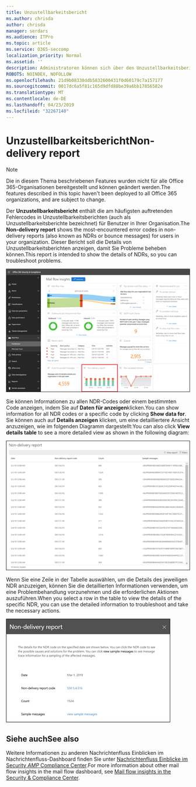 ```yaml
---
title: Unzustellbarkeitsbericht
ms.author: chrisda
author: chrisda
manager: serdars
ms.audience: ITPro
ms.topic: article
ms.service: O365-seccomp
localization_priority: Normal
ms.assetid: ''
description: Administratoren können sich über den Unzustellbarkeitsbericht im Nachrichtenübermittlungs-Dashboard im Security & Compliance Center informieren.
ROBOTS: NOINDEX, NOFOLLOW
ms.openlocfilehash: 21d9b08330ddb5832600431f0d60179c7a157177
ms.sourcegitcommit: 0017dc6a5f81c165d9dfd88be39a6bb17856582e
ms.translationtype: MT
ms.contentlocale: de-DE
ms.lasthandoff: 04/23/2019
ms.locfileid: "32267140"
---
```

# <a name="non-delivery-report"></a><span data-ttu-id="a0227-103">Unzustellbarkeitsbericht</span><span class="sxs-lookup"><span data-stu-id="a0227-103">Non-delivery report</span></span>

> [!NOTE]
> <span data-ttu-id="a0227-104">Die in diesem Thema beschriebenen Features wurden nicht für alle Office 365-Organisationen bereitgestellt und können geändert werden.</span><span class="sxs-lookup"><span data-stu-id="a0227-104">The features described in this topic haven't been deployed to all Office 365 organizations, and are subject to change.</span></span>

<span data-ttu-id="a0227-105">Der **Unzustellbarkeitsbericht** enthält die am häufigsten auftretenden Fehlercodes in Unzustellbarkeitsberichten (auch als Unzustellbarkeitsberichte bezeichnet) für Benutzer in Ihrer Organisation.</span><span class="sxs-lookup"><span data-stu-id="a0227-105">The **Non-delivery report** shows the most-encountered error codes in non-delivery reports (also known as NDRs or bounce messages) for users in your organization.</span></span> <span data-ttu-id="a0227-106">Dieser Bericht soll die Details von Unzustellbarkeitsberichten anzeigen, damit Sie Probleme beheben können.</span><span class="sxs-lookup"><span data-stu-id="a0227-106">This report is intended to show the details of NDRs, so you can troubleshoot problems.</span></span>

![Der Unzustellbarkeitsbericht im Nachrichtenübermittlungs-Dashboard im Security & Compliance Center](media/non-delivery-report-selected.png)

<span data-ttu-id="a0227-108">Sie können Informationen zu allen NDR-Codes oder einem bestimmten Code anzeigen, indem Sie auf **Daten für anzeigen**klicken.</span><span class="sxs-lookup"><span data-stu-id="a0227-108">You can show information for all NDR codes or a specific code by clicking **Show data for**.</span></span> <span data-ttu-id="a0227-109">Sie können auch auf **Details anzeigen** klicken, um eine detailliertere Ansicht anzuzeigen, wie im folgenden Diagramm dargestellt:</span><span class="sxs-lookup"><span data-stu-id="a0227-109">You can also click **View details table** to see a more detailed view as shown in the following diagram:</span></span>

![Details-Tabelle im Unzustellbarkeitsbericht anzeigen](media/non-delivery-report-view-details-table.png)

<span data-ttu-id="a0227-111">Wenn Sie eine Zeile in der Tabelle auswählen, um die Details des jeweiligen NDR anzuzeigen, können Sie die detaillierten Informationen verwenden, um eine Problembehandlung vorzunehmen und die erforderlichen Aktionen auszuführen.</span><span class="sxs-lookup"><span data-stu-id="a0227-111">When you select a row in the table to view the details of the specific NDR, you can use the detailed information to troubleshoot and take the necessary actions.</span></span>

![Auswählen einer Zeile in der Detailtabelle im Unzustellbarkeitsbericht](media/non-delivery-report-details-table-select-row.png)

## <a name="see-also"></a><span data-ttu-id="a0227-113">Siehe auch</span><span class="sxs-lookup"><span data-stu-id="a0227-113">See also</span></span>

<span data-ttu-id="a0227-114">Weitere Informationen zu anderen Nachrichtenfluss Einblicken im Nachrichtenfluss-Dashboard finden Sie unter [Nachrichtenfluss Einblicke im Security _AMP_ Compliance Center](mail-flow-insights-v2.md).</span><span class="sxs-lookup"><span data-stu-id="a0227-114">For more information about other mail flow insights in the mail flow dashboard, see [Mail flow insights in the Security & Compliance Center](mail-flow-insights-v2.md).</span></span>
